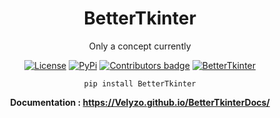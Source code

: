 <div align="center">
  
# BetterTkinter

Only a concept currently

[![License](https://img.shields.io/badge/License-MIT-blue)](https://github.com/Velyzo/BetterTkinter#license)  [![PyPi](https://img.shields.io/badge/PyPi%20Link-FFFF00)](https://pypi.org/project/BetterTkinter/)  <a href="https://github.com/Velyzo/BetterTkinter/blob/master/CONTRIBUTING.md"> <img src="https://img.shields.io/github/contributors-anon/Velyzo/BetterTkinter" alt="Contributors badge" /></a> [![BetterTkinter](https://static.pepy.tech/badge/bettertkinter)](https://pepy.tech/project/BetterTkinter)

```pip install BetterTkinter``` 

<b>Documentation : https://Velyzo.github.io/BetterTkinterDocs/</b>

</div>
